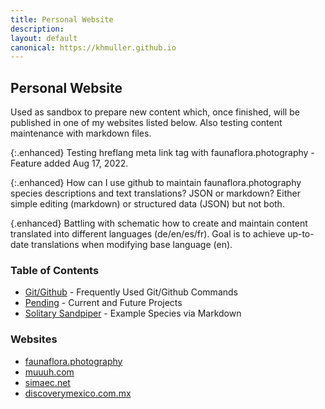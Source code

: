 ```yaml
---
title: Personal Website
description: 
layout: default
canonical: https://khmuller.github.io
---
```


## Personal Website

Used as sandbox to prepare new content which, once finished, will be published in one of my websites listed below. Also testing content maintenance with markdown files.

{:.enhanced}
Testing hreflang meta link tag with faunaflora.photography - Feature added Aug 17, 2022.

{:.enhanced}
How can I use github to maintain faunaflora.photography species descriptions and text translations? JSON or markdown? Either simple editing (markdown) or structured data (JSON) but not both.

{.enhanced}
Battling with schematic how to create and maintain content translated into different languages (de/en/es/fr). Goal is to achieve up-to-date translations when modifying base language (en).

### Table of Contents

- [Git/Github](/github/ "Frequently Used Git/Github Commands") - Frequently Used Git/Github Commands
- [Pending](/pending/ "Current and Future Projects") - Current and Future Projects
- [Solitary Sandpiper](/animals/tringa-solitaria.html "Solitary Sandpiper") - Example Species via Markdown

### Websites

- [faunaflora.photography](https://faunaflora.photography "Fauna Flora Photography")
- [muuuh.com](https://muuuh.com "Muuuh Wildlife Photography")
- [simaec.net](https://www.simaec.net "Web Publishing")
- [discoverymexico.com.mx](https://www.discoverymexico.com.mx "Discovery Mexico")
